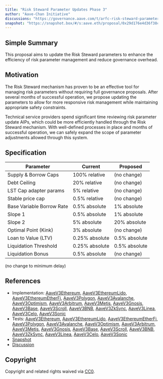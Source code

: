 ```yaml
---
title: "Risk Steward Parameter Updates Phase 3"
author: "Aave-Chan Initiative"
discussions: "https://governance.aave.com/t/arfc-risk-steward-parameter-updates-phase-3/21135"
snapshot: "https://snapshot.box/#/s:aave.eth/proposal/0x29d176e4d36f38c665ac39775577982339c6a3fcc488a36af73fbd5edfd422ff"
---
```


## Simple Summary

This proposal aims to update the Risk Steward parameters to enhance the efficiency of risk parameter management and reduce governance overhead.

## Motivation

The Risk Steward mechanism has proven to be an effective tool for managing risk parameters without requiring full governance proposals. After several months of successful operation, we propose updating the parameters to allow for more responsive risk management while maintaining appropriate safety constraints.

Technical service providers spend significant time reviewing risk parameter update AIPs, which could be more efficiently handled through the Risk Steward mechanism. With well-defined processes in place and months of successful operation, we can safely expand the scope of parameter adjustments allowed through this system.

## Specification

| Parameter                 | Current        | Proposed      |
| ------------------------- | -------------- | ------------- |
| Supply & Borrow Caps      | 100% relative  | (no change)   |
| Debt Ceiling              | 20% relative   | (no change)   |
| LST Cap adapter params    | 5% relative    | (no change)   |
| Stable price cap          | 0.5% relative  | (no change)   |
| Base Variable Borrow Rate | 0.5% absolute  | 1% absolute   |
| Slope 1                   | 0.5% absolute  | 1% absolute   |
| Slope 2                   | 5% absolute    | 20% absolute  |
| Optimal Point (Kink)      | 3% absolute    | (no change)   |
| Loan to Value (LTV)       | 0.25% absolute | 0.5% absolute |
| Liquidation Threshold     | 0.25% absolute | 0.5% absolute |
| Liquidation Bonus         | 0.5% absolute  | (no change)   |

(no change to minimum delay)

## References

- Implementation: [AaveV3Ethereum](https://github.com/bgd-labs/aave-proposals-v3/blob/main/src/20250320_Multi_RiskStewardParameterUpdatesPhase3/AaveV3Ethereum_RiskStewardParameterUpdatesPhase3_20250320.sol), [AaveV3EthereumLido](https://github.com/bgd-labs/aave-proposals-v3/blob/main/src/20250320_Multi_RiskStewardParameterUpdatesPhase3/AaveV3EthereumLido_RiskStewardParameterUpdatesPhase3_20250320.sol), [AaveV3EthereumEtherFi](https://github.com/bgd-labs/aave-proposals-v3/blob/main/src/20250320_Multi_RiskStewardParameterUpdatesPhase3/AaveV3EthereumEtherFi_RiskStewardParameterUpdatesPhase3_20250320.sol), [AaveV3Polygon](https://github.com/bgd-labs/aave-proposals-v3/blob/main/src/20250320_Multi_RiskStewardParameterUpdatesPhase3/AaveV3Polygon_RiskStewardParameterUpdatesPhase3_20250320.sol), [AaveV3Avalanche](https://github.com/bgd-labs/aave-proposals-v3/blob/main/src/20250320_Multi_RiskStewardParameterUpdatesPhase3/AaveV3Avalanche_RiskStewardParameterUpdatesPhase3_20250320.sol), [AaveV3Optimism](https://github.com/bgd-labs/aave-proposals-v3/blob/main/src/20250320_Multi_RiskStewardParameterUpdatesPhase3/AaveV3Optimism_RiskStewardParameterUpdatesPhase3_20250320.sol), [AaveV3Arbitrum](https://github.com/bgd-labs/aave-proposals-v3/blob/main/src/20250320_Multi_RiskStewardParameterUpdatesPhase3/AaveV3Arbitrum_RiskStewardParameterUpdatesPhase3_20250320.sol), [AaveV3Metis](https://github.com/bgd-labs/aave-proposals-v3/blob/main/src/20250320_Multi_RiskStewardParameterUpdatesPhase3/AaveV3Metis_RiskStewardParameterUpdatesPhase3_20250320.sol), [AaveV3Gnosis](https://github.com/bgd-labs/aave-proposals-v3/blob/main/src/20250320_Multi_RiskStewardParameterUpdatesPhase3/AaveV3Gnosis_RiskStewardParameterUpdatesPhase3_20250320.sol), [AaveV3Base](https://github.com/bgd-labs/aave-proposals-v3/blob/main/src/20250320_Multi_RiskStewardParameterUpdatesPhase3/AaveV3Base_RiskStewardParameterUpdatesPhase3_20250320.sol), [AaveV3Scroll](https://github.com/bgd-labs/aave-proposals-v3/blob/main/src/20250320_Multi_RiskStewardParameterUpdatesPhase3/AaveV3Scroll_RiskStewardParameterUpdatesPhase3_20250320.sol), [AaveV3BNB](https://github.com/bgd-labs/aave-proposals-v3/blob/main/src/20250320_Multi_RiskStewardParameterUpdatesPhase3/AaveV3BNB_RiskStewardParameterUpdatesPhase3_20250320.sol), [AaveV3ZkSync](https://github.com/bgd-labs/aave-proposals-v3/blob/main/zksync/src/20250320_Multi_RiskStewardParameterUpdatesPhase3/AaveV3ZkSync_RiskStewardParameterUpdatesPhase3_20250320.sol), [AaveV3Linea](https://github.com/bgd-labs/aave-proposals-v3/blob/main/src/20250320_Multi_RiskStewardParameterUpdatesPhase3/AaveV3Linea_RiskStewardParameterUpdatesPhase3_20250320.sol), [AaveV3Celo](https://github.com/bgd-labs/aave-proposals-v3/blob/main/src/20250320_Multi_RiskStewardParameterUpdatesPhase3/AaveV3Celo_RiskStewardParameterUpdatesPhase3_20250320.sol), [AaveV3Sonic](https://github.com/bgd-labs/aave-proposals-v3/blob/main/src/20250320_Multi_RiskStewardParameterUpdatesPhase3/AaveV3Sonic_RiskStewardParameterUpdatesPhase3_20250320.sol)
- Tests: [AaveV3Ethereum](https://github.com/bgd-labs/aave-proposals-v3/blob/main/src/20250320_Multi_RiskStewardParameterUpdatesPhase3/AaveV3Ethereum_RiskStewardParameterUpdatesPhase3_20250320.t.sol), [AaveV3EthereumLido](https://github.com/bgd-labs/aave-proposals-v3/blob/main/src/20250320_Multi_RiskStewardParameterUpdatesPhase3/AaveV3EthereumLido_RiskStewardParameterUpdatesPhase3_20250320.t.sol), [AaveV3EthereumEtherFi](https://github.com/bgd-labs/aave-proposals-v3/blob/main/src/20250320_Multi_RiskStewardParameterUpdatesPhase3/AaveV3EthereumEtherFi_RiskStewardParameterUpdatesPhase3_20250320.t.sol), [AaveV3Polygon](https://github.com/bgd-labs/aave-proposals-v3/blob/main/src/20250320_Multi_RiskStewardParameterUpdatesPhase3/AaveV3Polygon_RiskStewardParameterUpdatesPhase3_20250320.t.sol), [AaveV3Avalanche](https://github.com/bgd-labs/aave-proposals-v3/blob/main/src/20250320_Multi_RiskStewardParameterUpdatesPhase3/AaveV3Avalanche_RiskStewardParameterUpdatesPhase3_20250320.t.sol), [AaveV3Optimism](https://github.com/bgd-labs/aave-proposals-v3/blob/main/src/20250320_Multi_RiskStewardParameterUpdatesPhase3/AaveV3Optimism_RiskStewardParameterUpdatesPhase3_20250320.t.sol), [AaveV3Arbitrum](https://github.com/bgd-labs/aave-proposals-v3/blob/main/src/20250320_Multi_RiskStewardParameterUpdatesPhase3/AaveV3Arbitrum_RiskStewardParameterUpdatesPhase3_20250320.t.sol), [AaveV3Metis](https://github.com/bgd-labs/aave-proposals-v3/blob/main/src/20250320_Multi_RiskStewardParameterUpdatesPhase3/AaveV3Metis_RiskStewardParameterUpdatesPhase3_20250320.t.sol), [AaveV3Gnosis](https://github.com/bgd-labs/aave-proposals-v3/blob/main/src/20250320_Multi_RiskStewardParameterUpdatesPhase3/AaveV3Gnosis_RiskStewardParameterUpdatesPhase3_20250320.t.sol), [AaveV3Base](https://github.com/bgd-labs/aave-proposals-v3/blob/main/src/20250320_Multi_RiskStewardParameterUpdatesPhase3/AaveV3Base_RiskStewardParameterUpdatesPhase3_20250320.t.sol), [AaveV3Scroll](https://github.com/bgd-labs/aave-proposals-v3/blob/main/src/20250320_Multi_RiskStewardParameterUpdatesPhase3/AaveV3Scroll_RiskStewardParameterUpdatesPhase3_20250320.t.sol), [AaveV3BNB](https://github.com/bgd-labs/aave-proposals-v3/blob/main/src/20250320_Multi_RiskStewardParameterUpdatesPhase3/AaveV3BNB_RiskStewardParameterUpdatesPhase3_20250320.t.sol), [AaveV3ZkSync](https://github.com/bgd-labs/aave-proposals-v3/blob/main/zksync/src/20250320_Multi_RiskStewardParameterUpdatesPhase3/AaveV3ZkSync_RiskStewardParameterUpdatesPhase3_20250320.t.sol), [AaveV3Linea](https://github.com/bgd-labs/aave-proposals-v3/blob/main/src/20250320_Multi_RiskStewardParameterUpdatesPhase3/AaveV3Linea_RiskStewardParameterUpdatesPhase3_20250320.t.sol), [AaveV3Celo](https://github.com/bgd-labs/aave-proposals-v3/blob/main/src/20250320_Multi_RiskStewardParameterUpdatesPhase3/AaveV3Celo_RiskStewardParameterUpdatesPhase3_20250320.t.sol), [AaveV3Sonic](https://github.com/bgd-labs/aave-proposals-v3/blob/main/src/20250320_Multi_RiskStewardParameterUpdatesPhase3/AaveV3Sonic_RiskStewardParameterUpdatesPhase3_20250320.t.sol)
- [Snapshot](https://snapshot.box/#/s:aave.eth/proposal/0x29d176e4d36f38c665ac39775577982339c6a3fcc488a36af73fbd5edfd422ff)
- [Discussion](https://governance.aave.com/t/arfc-risk-steward-parameter-updates-phase-3/21135)

## Copyright

Copyright and related rights waived via [CC0](https://creativecommons.org/publicdomain/zero/1.0/).
